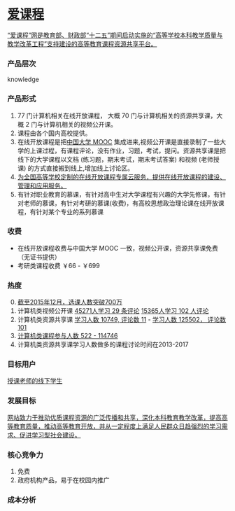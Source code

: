 # [爱课程](http://www.icourses.cn/oc/#)
[“爱课程”网是教育部、财政部“十二五”期间启动实施的“高等学校本科教学质量与教学改革工程”支持建设的高等教育课程资源共享平台。](http://www.icourses.cn/aboutUs/)

### 产品层次
knowledge

### 产品形式
1. 77 门计算机相关在线开放课程， 大概 70 门与计算机相关的资源共享课，大概 2 门与计算机相关的视频公开课。
2. 课程由各个国内高校提供。
3. 在线开放课程是把[中国大学 MOOC](https://www.icourse163.org) 集成进来,视频公开课是直接录制了一些大学的上课过程，有课程评论，没有作业，习题，考试，提问。资源共享课是把线下的大学课程以文档 (练习题，期末考试，期末考试答案) 和视频 (老师授课) 的方式直接搬到线上,增加线上讨论区。
3. [为全国高等学校定制的在线开放课程专属云服务，提供在线开放课程的建设、管理和应用服务。](http://www.icourses.cn/occ/)
4. 有针对职业教育的慕课，有针对高中生对大学课程有兴趣的大学先修课，有针对老师的慕课，有针对考研的慕课(收费)，有高校思想政治理论课在线开放课程，有针对某个专业的系列慕课



### 收费
* 在线开放课程收费与中国大学 MOOC 一致，视频公开课，资源共享课免费（无证书提供）
* 考研类课程收费 ￥66 - ￥699 



### 热度
0. [截至2015年12月，选课人数突破700万](http://blog.sina.com.cn/s/blog_51f26f210102w92b.html)
1. 计算机类视频公开课 [45271人学习 29 条评论](http://www.icourses.cn/web/sword/portal/videoDetail?courseId=82b33226-1360-1000-8ad5-fae62e9cd3a4#/?resId=82b3b38a-1360-1000-8b4d-fae62e9cd3a4) [15365人学习 102 人评论](http://www.icourses.cn/web/sword/portal/videoDetail?courseId=ff8080814a10b463014a1440da3202b3#/?resId=ff8080814a10b463014a144268d002b5)
2. 计算机类资源共享课 [学习人数 10749, 评论数 11](http://www.icourses.cn/sCourse/course_5972.html) - [学习人数 125502， 评论数 101](http://www.icourses.cn/sCourse/course_2859.html) 
3. [计算机类课程参与人数 522 - 114746](http://www.icourses.cn/imooc/)
4. 计算机类资源共享课学习人数做多的课程讨论时间在2013-2017

### 目标用户
[授课老师的线下学生](http://www.icourses.cn/web/sword/portal/shareDetails?cId=2859#/bbs/index)

### 发展目标
[网站致力于推动优质课程资源的广泛传播和共享，深化本科教育教学改革，提高高等教育质量，推动高等教育开放，并从一定程度上满足人民群众日趋强烈的学习需求、促进学习型社会建设。](http://cap.icourses.cn/views/004.html)

### 核心竞争力
1. 免费 
2. 政府机构产品，易于在校园内推广

### 成本分析
